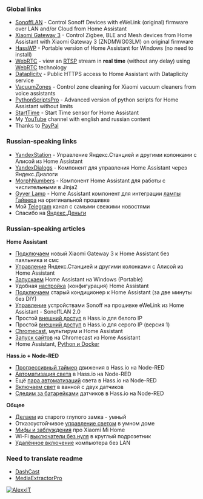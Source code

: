 ### Global links

- [SonoffLAN](https://github.com/AlexxIT/SonoffLAN) - Control Sonoff Devices with eWeLink (original) firmware over LAN and/or Cloud from Home Assistant
- [Xiaomi Gateway 3](https://github.com/AlexxIT/XiaomiGateway3) - Control Zigbee, BLE and Mesh devices from Home Assistant with Xiaomi Gateway 3 (ZNDMWG03LM) on original firmware
- [HassWP](https://github.com/AlexxIT/HassWP) - Portable version of Home Assistant for Windows (no need to install)
- [WebRTC](https://github.com/AlexxIT/WebRTC) - view an [RTSP](https://en.wikipedia.org/wiki/Real_Time_Streaming_Protocol) stream in **real time** (without any delay) using [WebRTC](https://en.wikipedia.org/wiki/WebRTC) technology
- [Dataplicity](https://github.com/AlexxIT/Dataplicity) - Public HTTPS access to Home Assistant with Dataplicity service
- [VacuumZones](https://github.com/AlexxIT/VacuumZones) - Control zone cleaning for Xiaomi vacuum cleaners from voice assistants
- [PythonScriptsPro](https://github.com/AlexxIT/PythonScriptsPro) - Advanced version of python scripts for Home Assistant without limits
- [StartTime](https://github.com/AlexxIT/StartTime) - Start Time sensor for Home Assistant
- My [YouTube](https://www.youtube.com/c/AlexxIT) channel with english and russian content
- Thanks to [PayPal](https://www.buymeacoffee.com/AlexxIT)

### Russian-speaking links

- [YandexStation](https://github.com/AlexxIT/YandexStation) - Управление Яндекс.Станцией и другими колонками с Алисой из Home Assistant
- [YandexDialogs](https://github.com/AlexxIT/YandexDialogs) - Компонент для управления Home Assistant через Яндекс.Диалоги
- [MorphNumbers](https://github.com/AlexxIT/MorphNumbers) - Компонент Home Assistant для работы с числительными в Jinja2
- [Gyver Lamp](https://github.com/AlexxIT/GyverLamp) - Home Assistant компонент для интеграции [лампы Гайвера](https://alexgyver.ru/gyverlamp/) на оригинальной прошивке
- Мой [Telegram](https://t.me/AlexxIT_SmartHome) канал с самыми свежими новостями
- Спасибо на [Яндекс.Деньги](https://money.yandex.ru/to/41001428278477)

### Russian-speaking articles

**Home Assistant**
- [Подключаем](https://habr.com/ru/post/519644/) новый Xiaomi Gateway 3 к Home Assistant без паяльника и смс
- [Управление](https://habr.com/ru/post/508106/) Яндекс.Станцией и другими колонками с Алисой из Home Assistant
- [Запускаем](https://sprut.ai/client/blog/2809) Home Assistant на Windows (Portable)
- Удобная [настройка](https://sprut.ai/client/blog/3180) (конфигурация) Home Assistant
- [Подключаем](https://sprut.ai/client/blog/3254) старый кондиционер к Home Assistant (за две минуты без DIY)
- [Управление](https://sprut.ai/client/blog/2488) устройствами Sonoff на прошивке eWeLink из Home Assistant - SonoffLAN 2.0
- Простой [внешний доступ](https://sprut.ai/client/blog/2431) в Hass.io для белого IP
- Простой [внешний доступ](https://sprut.ai/client/blog/2487) в Hass.io для серого IP (версия 1)
- [Chromecast](https://sprut.ai/client/blog/2327), мультирум и Home Assistant
- [Запуск сайтов](https://sprut.ai/client/blog/2326) на Chromecast из Home Assistant
- Home Assistant, [Python и Docker](https://sprut.ai/client/blog/1611)

**Hass.io + Node-RED**
- [Прогрессивный таймер](https://sprut.ai/client/blog/2486) движения в Hass.io на Node-RED
- [Автоматизация света](https://sprut.ai/client/blog/2009) в Hass.io на Node-RED
- Ещё [пара автоматизаций](https://sprut.ai/client/blog/2071) света в Hass.io на Node-RED
- [Включаем свет](https://sprut.ai/client/blog/2257) в ванной с двух датчиков
- [Следим за батарейками](https://sprut.ai/client/blog/2061) датчиков в Hass.io на Node-RED

**Общее**
- [Делаем](https://sprut.ai/client/blog/1582) из старого глупого замка - умный
- Отказоустойчивое [управление светом](https://sprut.ai/client/blog/2309) в умном доме
- [Мифы и заблуждения](https://sprut.ai/client/blog/2377) про Xiaomi Mi Home
- Wi-Fi [выключатели без нуля](https://sprut.ai/client/blog/1999) в круглый подрозетник
- [Удалённое включение](https://sprut.ai/client/blog/1615) компьютера без LAN

### Need to translate readme

- [DashCast](https://github.com/AlexxIT/DashCast)
- [MediaExtractorPro](https://github.com/AlexxIT/MediaExtractorPro)

[![AlexxIT](https://github-readme-stats.vercel.app/api?username=alexxit&hide=prs,issues&show_icons=true)](https://github.com/anuraghazra/github-readme-stats)
